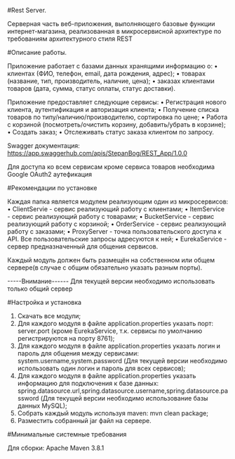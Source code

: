#Rest Server.

Серверная часть веб-приложения, выполняющего базовые функции интернет-магазина, реализованная в микросервисной архитектуре по требованиям архитектурного стиля REST

#Описание работы.

Приложение работает с базами данных хранящими информацию о:
  •	клиентах (ФИО, телефон, email, дата рождения, адрес);
  •	товарах (название, тип, производитель, наличие, цена);
  •	заказах клиентами товаров (дата, сумма, статус оплаты, статус доставки).
  
Приложение предоставляет следующие сервисы:
  •	Регистрация нового клиента, аутентификация и авторизация клиента;
  •	Получение списка товаров по типу/наличию/производителю, сортировка по цене;
  •	Работа с корзиной (посмотреть/очистить корзину, добавить/убрать в корзине);
  •	Создать заказ;
  •	Отслеживать статус заказа клиентом по запросу.
  
Swagger документация: https://app.swaggerhub.com/apis/StepanBog/REST_App/1.0.0

Для доступа ко всем сервисам кроме сервиса товаров необходима Google OAuth2 аутефикация

#Рекомендации по установке

Каждая папка является модулем реализующим один из микросервисов:
  • ClientServie - сервис реализующий работу с клиентами; 
  •	ItemService - сервис реализующий работу с товарами;
  •	BucketService - сервис реализующий работу с корзиной;
  •	OrderService - сервис реализующий работу с заказами;
  •	ProxyServer - точка пользовательского доступа к API. Все пользовательские запросы адресуются к ней;
  •	EurekaService - сервер предназначенный для общения сервисов.

Каждый модуль должен быть размещён на собственном или общем сервере(в случае с общим обязательно указать разным порты).

-----Внимание------
Для текущей версии необходимо использовать только общий сервер

#Настройка и установка

  1. Скачать все модули;
  2. Для каждого модуля в файле application.properties указать порт: server.port (кроме EurekaService, т.к. сервисы по умолчанию регистрируются на порту 8761);
  3. Для каждого модуля в файле application.properties указать логин и пароль для общения между сервисами: system.username,system.password (Для текущей версии необходимо использовать один логин и пароль для всех сервисов);
  4. Для каждого модуля в файле application.properties указать информацию для подключения к базе данных: spring.datasource.url,spring.datasource.username,spring.datasource.password (Для текущей версии необходимо использование базы данных MySQL);
  5. Собрать каждый модуль используя maven: mvn clean package;
  6. Разместить собранный jar файл на сервере.
 
#Минимальные системные требования

Для сборки: Apache Maven 3.8.1

  






